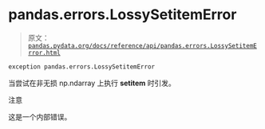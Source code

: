 # pandas.errors.LossySetitemError

> 原文：[`pandas.pydata.org/docs/reference/api/pandas.errors.LossySetitemError.html`](https://pandas.pydata.org/docs/reference/api/pandas.errors.LossySetitemError.html)

```py
exception pandas.errors.LossySetitemError
```

当尝试在非无损 np.ndarray 上执行 __setitem__ 时引发。

注意

这是一个内部错误。
